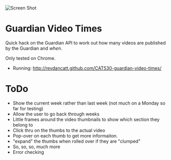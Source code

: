 ![Screen Shot](http://cattopus23.com/img/panel-CAT530.png)

Guardian Video Times
====================

Quick hack on the Guardian API to work out how many videos are published by the Guardian and *when*.

Only tested on Chrome.

+   Running: http://revdancatt.github.com/CAT530-guardian-video-times/

ToDo
====

+   Show the current week rather than last week (not much on a Monday so far for testing)
+   Allow the user to go back through weeks
+   Little frames around the video thumbnails to show which section they belong to
+   Click thru on the thumbs to the actual video
+   Pop-over on each thumb to get more informaiton.
+   "expand" the thumbs when rolled over if they are "clumped"
+   So, so, so, much more
+   Error checking
